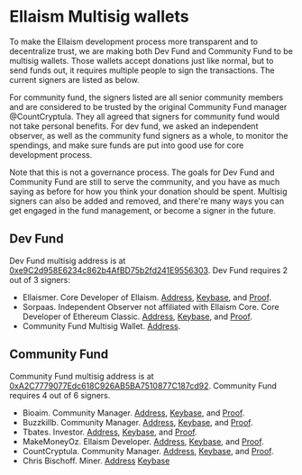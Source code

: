 # Ellaism Multisig wallets

To make the Ellaism development process more transparent and to decentralize trust, we are making both Dev Fund and Community Fund to be multisig wallets. Those wallets accept donations just like normal, but to send funds out, it requires multiple people to sign the transactions. The current signers are listed as below.

For community fund, the signers listed are all senior community members and are considered to be trusted by the original Community Fund manager @CountCryptula. They all agreed that signers for community fund would not take personal benefits. For dev fund, we asked an independent observer, as well as the community fund signers as a whole, to monitor the spendings, and make sure funds are put into good use for core development process.

Note that this is not a governance process. The goals for Dev Fund and Community Fund are still to serve the community, and you have as much saying as before for how you think your donation should be spent. Multisig signers can also be added and removed, and there're many ways you can get engaged in the fund management, or become a signer in the future.

## Dev Fund

Dev Fund multisig address is at [0xe9C2d958E6234c862b4AfBD75b2fd241E9556303](https://explorer.ellaism.org/addr/0xe9C2d958E6234c862b4AfBD75b2fd241E9556303). Dev Fund requires 2 out of 3 signers:

* Ellaismer. Core Developer of Ellaism. [Address](https://explorer.ellaism.org/addr/0x0058781f3A0C1a9BE51581CBD8BC41B871c37713), [Keybase](https://keybase.io/ellaismer), and [Proof](https://explorer.ellaism.org/tx/0x350284b27e4136bc513c0cca6f6ac3959180c30534050e89243023353ac761b9).
* Sorpaas. Independent Observer not affiliated with Ellaism Core. Core Developer of Ethereum Classic. [Address](https://explorer.ellaism.org/addr/0x00f974Bee5ABA74e57686A17B060Be6dA2222620), [Keybase](https://keybase.io/sorpaas), and [Proof](https://explorer.ellaism.org/tx/0x1ec055fdd713ea10568f8f2e1894a384b122080494763a533e72a41318b18560).
* Community Fund Multisig Wallet. [Address](https://explorer.ellaism.org/addr/0xA2C7779077Edc618C926AB5BA7510877C187cd92).

## Community Fund

Community Fund multisig address is at [0xA2C7779077Edc618C926AB5BA7510877C187cd92](https://explorer.ellaism.org/addr/0xA2C7779077Edc618C926AB5BA7510877C187cd92). Community Fund requires 4 out of 6 signers.

* Bioaim. Community Manager. [Address](https://explorer.ellaism.org/addr/0x00698D7C72e86b5dD81bbf535DBC9790988C1fD8), [Keybase](https://keybase.io/bioaim), and [Proof](https://explorer.ellaism.org/tx/0xba0d96eca01a1245acd2f1b3ed33c01600cd7247f240f508a7a11200c568f888).
* Buzzkillb. Community Manager. [Address](https://explorer.ellaism.org/addr/0xFAa3690A4C661D3bceE763D4337BEA37493065F2), [Keybase](https://keybase.io/buzzkillb), and [Proof](https://explorer.ellaism.org/tx/0x2f9115f94502cde926b8569dbed9b879d8d33a6a4c425a8eb28e901fe4a304d1).
* Tbates. Investor. [Address](https://explorer.ellaism.org/addr/0xF715A869ADC138739c80746530F7030F73AaD087), [Keybase](https://keybase.io/tbates76), and [Proof](https://explorer.ellaism.org/tx/0x128a391be9cbe85ae79c50b2c48bf92a1c44d58a01a018233aba45b13058596c).
* MakeMoneyOz. Ellaism Developer. [Address](https://explorer.ellaism.org/addr/0x89b09D40c25B05491AAeb236F6e4465D7A74bdb7), [Keybase](https://keybase.io/makemoneyoz), and [Proof](https://explorer.ellaism.org/tx/0xd7aa49d82981de56c1f43cb4101ccbd57db19c4be9e53e5e5f141a480a65dab6).
* CountCryptula. Community Manager. [Address](https://explorer.ellaism.org/addr/0x349A6EaA5c71f8D9788DAA3A3e8302885BfB903D), [Keybase](https://keybase.io/countcryptula), and [Proof](https://explorer.ellaism.org/tx/0xb2d44ae825f66fe11f8288e42d08ba2f6b4d42b652453dfab58acbab557c7d35).
* Chris Bischoff. Miner. [Address](https://explorer.ellaism.org/addr/0x1C1AF85d8ec7e3ad9532cdAb9D9EEc55A1bb383E) [Keybase](https://keybase.io/chrls)
